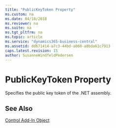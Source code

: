 ```yaml
---
title: "PublicKeyToken Property"
ms.custom: na
ms.date: 04/18/2018
ms.reviewer: na
ms.suite: na
ms.tgt_pltfrm: na
ms.topic: article
ms.service: "dynamics365-business-central"
ms.assetid: dd671414-a7c3-44bd-a860-a8bda61c7913
caps.latest.revision: 15
author: SusanneWindfeldPedersen
---
```


 

# PublicKeyToken Property

Specifies the public key token of the .NET assembly.

## See Also  
[Control Add-In Object](../devenv-control-addin-object.md)   
 